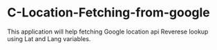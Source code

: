 # C-Location-Fetching-from-google

This application will help fetching Google location api Reverese lookup using Lat and Lang variables.


